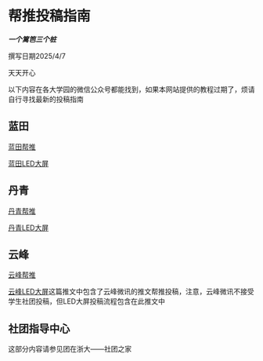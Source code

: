 # 帮推投稿指南
***一个篱笆三个桩***

撰写日期2025/4/7

天天开心

以下内容在各大学园的微信公众号都能找到，如果本网站提供的教程过期了，烦请自行寻找最新的投稿指南

## 蓝田

[蓝田帮推]( https://mp.weixin.qq.com/s/2PRQUtTKkVi-ZLz47WpK1g)

[蓝田LED大屏](https://mp.weixin.qq.com/s/ZUYMzkfd-SD6A9Ou5SthKg)

## 丹青

[丹青帮推](https://mp.weixin.qq.com/s/KN2jP832LkeH_dUqG2ShTA)

[丹青LED大屏](https://mp.weixin.qq.com/s/1H5ZqD75JZ88fIY99vlKBg)

## 云峰

[云峰帮推](https://mp.weixin.qq.com/s/91bM606RO8OFbCR7dVzkQQ)

[云峰LED大屏](https://mp.weixin.qq.com/s/ArX-mLTYKsARmt1BP-Wpqw)这篇推文中包含了云峰微讯的推文帮推投稿，注意，云峰微讯不接受学生社团投稿，但LED大屏投稿流程包含在此推文中

## 社团指导中心

这部分内容请参见团在浙大——社团之家
